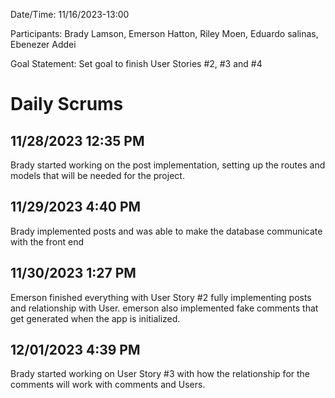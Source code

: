 
 Date/Time: 11/16/2023-13:00

Participants: Brady Lamson, Emerson Hatton, Riley Moen, Eduardo salinas, Ebenezer Addei

Goal Statement: Set goal to finish User Stories #2, #3 and #4

# Daily Scrums

 ## 11/28/2023 12:35 PM
 
 Brady started working on the post implementation, setting up the routes and models that will be needed for the project.
 
## 11/29/2023 4:40 PM

Brady implemented posts and was able to make the database communicate with the front end

## 11/30/2023 1:27 PM

Emerson finished everything with User Story #2 fully implementing posts and relationship with User. emerson also implemented fake comments that get generated when the app is initialized.

## 12/01/2023 4:39 PM

Brady started working on User Story #3 with how the relationship for the comments will work with comments and Users.